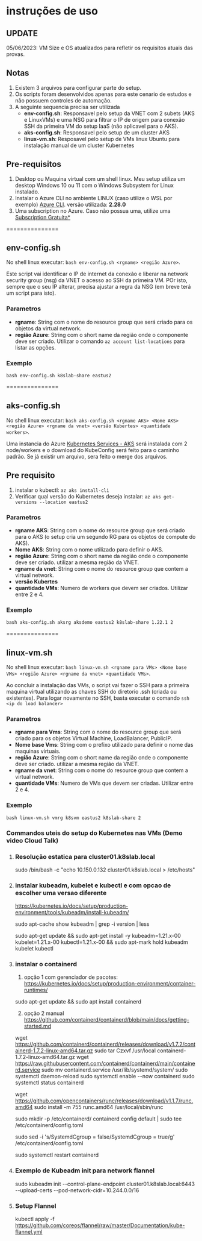 # instruções de uso

## UPDATE
05/06/2023: VM Size e OS atualizados para refletir os requisitos atuais das provas.

## Notas
1. Existem 3 arquivos para configurar parte do setup. 
2. Os scripts foram desenvolvidos apenas para este cenario de estudos e não possuem controles de automação.
3. A seguinte sequencia precisa ser utilizada
    * **env-config.sh**: Responsavel pelo setup da VNET com 2 subets (AKS e LinuxVMs) e uma NSG para filtrar o IP de origem para conexão SSH da primeira VM do setup IaaS (não aplicavel para o AKS).
    * **aks-config.sh**: Responsavel pelo setup de um cluster AKS
    * **linux-vm.sh**: Resposavel pelo setup de VMs linux Ubuntu para instalação manual de um cluster Kubernetes

## Pre-requisitos
1. Desktop ou Maquina virtual com um shell linux. Meu setup utiliza um desktop Windows 10 ou 11 com o Windows Subsystem for Linux instalado.
2. Instalar o Azure CLI no ambiente LINUX (caso utilize o WSL por exemplo) [Azure CLI](https://docs.microsoft.com/en-us/cli/azure/). versão utilizada: **2.28.0**
3. Uma subscription no Azure. Caso não possua uma, utilize uma [Subscription Gratuita*](https://azure.microsoft.com/pt-br/free/)

===============	
## env-config.sh

No shell linux executar:   `bash env-config.sh <rgname> <região Azure>`.

Este script vai identificar o IP de internet da conexão e liberar na network security group (nsg) da VNET o acesso ao SSH da primeira VM. POr isto, sempre que o seu IP alterar, precisa ajustar a regra da NSG (em breve terá um script para isto).

### Parametros ###
* **rgname**: String com o nome do resource group que será criado para os objetos da virtual network.
* **região Azure**: String com o short name da região onde o componente deve ser criado. Utilizar o comando `az account list-locations` para listar as opções.

### Exemplo ###
`bash env-config.sh k8slab-share eastus2`

===============	
## aks-config.sh ##
No shell linux executar:   `bash aks-config.sh <rgname AKS> <Nome AKS> <região Azure> <rgname da vnet> <versão Kubertes> <quantidade workers>`.

Uma instancia do Azure [Kubernetes Services - AKS](https://docs.microsoft.com/en-us/azure/aks/) será instalada com 2 node/workers e o download do KubeConfig será feito para o caminho padrão. Se já existir um arquivo, sera feito o merge dos arquivos.

## Pre requisito ##
1. instalar o kubectl:  `az aks install-cli`
2. Verificar qual versão do Kubernetes deseja instalar:  `az aks get-versions --location eastus2`

### Parametros ###
* **rgname AKS**: String com o nome do resource group que será criado para o AKS (o setup cria um segundo RG para os objetos de compute do AKS).
* **Nome AKS**: String com o nome utilizado para definir o AKS.
* **região Azure**: String com o short name da região onde o componente deve ser criado. utilizar a mesma região da VNET.
* **rgname da vnet**: String com o nome do resource group que contem a virtual network.
* **versão Kubertes** 
* **quantidade VMs**: Numero de workers que devem ser criados. Utilizar entre 2 e 4.  

### Exemplo ###
`bash aks-config.sh aksrg aksdemo eastus2 k8slab-share 1.22.1 2`

===============	
## linux-vm.sh ##
No shell linux executar:   `bash linux-vm.sh <rgname para VMs> <Nome base VMs> <região Azure> <rgname da vnet> <quantidade VMs>`.

Ao concluir a instalação das VMs, o script vai fazer o SSH para a primeira maquina virtual utilizando as chaves SSH do diretorio .ssh (criada ou existentes). 
Para logar novamente no SSH, basta executar o comando `ssh <ip do load balancer>`

### Parametros ###
* **rgname para Vms**: String com o nome do resource group que será criado para os objetos Virtual Machine, LoadBalancer, PublicIP.
* **Nome base Vms**: String com o prefixo utilizado para definir o nome das maquinas virtuais.
* **região Azure**: String com o short name da região onde o componente deve ser criado. utilizar a mesma região da VNET.
* **rgname da vnet**: String com o nome do resource group que contem a virtual network.
* **quantidade VMs**: Numero de VMs que devem ser criadas. Utilizar entre 2 e 4.  

### Exemplo ###
`bash linux-vm.sh vmrg k8svm eastus2 k8slab-share 2`


### Commandos uteis do setup do Kubernetes nas VMs (Demo video Cloud Talk)

1. ### Resolução estatica para cluster01.k8slab.local ###
   sudo /bin/bash -c "echo 10.150.0.132 cluster01.k8slab.local > /etc/hosts"

2. ### instalar kubeadm, kubelet e kubectl e com opcao de escolher uma versao diferente
    https://kubernetes.io/docs/setup/production-environment/tools/kubeadm/install-kubeadm/
    
    sudo apt-cache show kubeadm | grep -i version | less
    
    sudo apt-get update && sudo apt-get install -y kubeadm=1.21.x-00 kubelet=1.21.x-00 kubectl=1.21.x-00 && sudo apt-mark hold kubeadm kubelet kubectl

3. ### instalar o containerd ###
    
    1. opção 1 com gerenciador de pacotes:
    https://kubernetes.io/docs/setup/production-environment/container-runtimes/
    
    sudo apt-get update && sudo apt install containerd

    2. opção 2 manual
    https://github.com/containerd/containerd/blob/main/docs/getting-started.md

    wget https://github.com/containerd/containerd/releases/download/v1.7.2/containerd-1.7.2-linux-amd64.tar.gz
    sudo tar Czxvf /usr/local containerd-1.7.2-linux-amd64.tar.gz
    wget https://raw.githubusercontent.com/containerd/containerd/main/containerd.service
    sudo mv containerd.service /usr/lib/systemd/system/
    sudo systemctl daemon-reload
    sudo systemctl enable --now containerd
    sudo systemctl status containerd

    wget https://github.com/opencontainers/runc/releases/download/v1.1.7/runc.amd64
    sudo install -m 755 runc.amd64 /usr/local/sbin/runc

    sudo mkdir -p /etc/containerd/
    containerd config default | sudo tee /etc/containerd/config.toml

    sudo sed -i 's/SystemdCgroup \= false/SystemdCgroup \= true/g' /etc/containerd/config.toml

    sudo systemctl restart containerd

4. ### Exemplo de Kubeadm init para network flannel
    sudo kubeadm init --control-plane-endpoint cluster01.k8slab.local:6443 --upload-certs --pod-network-cidr=10.244.0.0/16

5. ### Setup Flannel ###
    kubectl apply -f https://github.com/coreos/flannel/raw/master/Documentation/kube-flannel.yml

